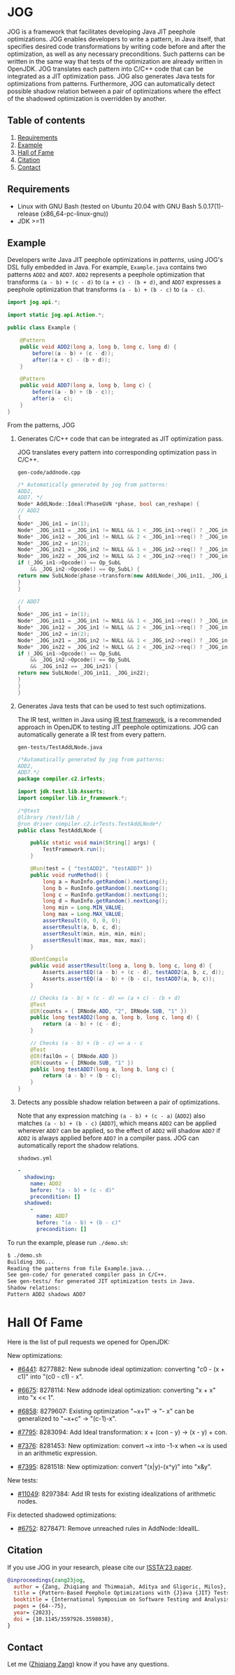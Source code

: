# JOG

JOG is a framework that facilitates developing Java JIT peephole
optimizations. JOG enables developers to write a pattern, in Java
itself, that specifies desired code transformations by writing code
before and after the optimization, as well as any necessary
preconditions. Such patterns can be written in the same way that tests
of the optimization are already written in OpenJDK. JOG translates
each pattern into C/C++ code that can be integrated as a JIT
optimization pass. JOG also generates Java tests for optimizations
from patterns. Furthermore, JOG can automatically detect possible
shadow relation between a pair of optimizations where the effect of
the shadowed optimization is overridden by another.

## Table of contents

1. [Requirements](#Requirements)
2. [Example](#Example)
3. [Hall of Fame](#Hall-of-Fame)
4. [Citation](#Citation)
5. [Contact](#Contact)

## Requirements

- Linux with GNU Bash (tested on Ubuntu 20.04 with GNU Bash 5.0.17(1)-release (x86_64-pc-linux-gnu))
- JDK >=11

## Example

Developers write Java JIT peephole optimizations in _patterns_, using
JOG's DSL fully embedded in Java. For example, `Example.java` contains
two patterns `ADD2` and `ADD7`. `ADD2` represents a peephole
optimization that transforms `(a - b) + (c - d)` to `(a + c) - (b +
d)`, and `ADD7` expresses a peephole optimization that transforms
`(a - b) + (b - c)` to `(a - c)`.

```java
import jog.api.*;

import static jog.api.Action.*;

public class Example {

    @Pattern
    public void ADD2(long a, long b, long c, long d) {
        before((a - b) + (c - d));
        after((a + c) - (b + d));
    }

    @Pattern
    public void ADD7(long a, long b, long c) {
        before((a - b) + (b - c));
        after(a - c);
    }
}
```

From the patterns, JOG

1. Generates C/C++ code that can be integrated as JIT optimization
   pass.

   JOG translates every pattern into corresponding optimization pass
   in C/C++.

   `gen-code/addnode.cpp`
   ```cpp
   /* Automatically generated by jog from patterns: 
   ADD2,
   ADD7. */
   Node* AddLNode::Ideal(PhaseGVN *phase, bool can_reshape) {
   // ADD2
   {
   Node* _JOG_in1 = in(1);
   Node* _JOG_in11 = _JOG_in1 != NULL && 1 < _JOG_in1->req() ? _JOG_in1->in(1) : NULL;
   Node* _JOG_in12 = _JOG_in1 != NULL && 2 < _JOG_in1->req() ? _JOG_in1->in(2) : NULL;
   Node* _JOG_in2 = in(2);
   Node* _JOG_in21 = _JOG_in2 != NULL && 1 < _JOG_in2->req() ? _JOG_in2->in(1) : NULL;
   Node* _JOG_in22 = _JOG_in2 != NULL && 2 < _JOG_in2->req() ? _JOG_in2->in(2) : NULL;
   if (_JOG_in1->Opcode() == Op_SubL
       && _JOG_in2->Opcode() == Op_SubL) {
   return new SubLNode(phase->transform(new AddLNode(_JOG_in11, _JOG_in21)), phase->transform(new AddLNode(_JOG_in12, _JOG_in22)));
   }
   }
   
   // ADD7
   {
   Node* _JOG_in1 = in(1);
   Node* _JOG_in11 = _JOG_in1 != NULL && 1 < _JOG_in1->req() ? _JOG_in1->in(1) : NULL;
   Node* _JOG_in12 = _JOG_in1 != NULL && 2 < _JOG_in1->req() ? _JOG_in1->in(2) : NULL;
   Node* _JOG_in2 = in(2);
   Node* _JOG_in21 = _JOG_in2 != NULL && 1 < _JOG_in2->req() ? _JOG_in2->in(1) : NULL;
   Node* _JOG_in22 = _JOG_in2 != NULL && 2 < _JOG_in2->req() ? _JOG_in2->in(2) : NULL;
   if (_JOG_in1->Opcode() == Op_SubL
       && _JOG_in2->Opcode() == Op_SubL
       && _JOG_in12 == _JOG_in21) {
   return new SubLNode(_JOG_in11, _JOG_in22);
   }
   }
   }
   ```

2. Generates Java tests that can be used to test such optimizations.

   The IR test, written in Java using
   [IR test framework](https://github.com/openjdk/jdk/tree/master/test/hotspot/jtreg/compiler/lib/ir_framework),
   is a recommended approach in OpenJDK to testing JIT peephole
   optimizations. JOG can automatically generate a IR test from every
   pattern.

   `gen-tests/TestAddLNode.java`
   ```java
   /*Automatically generated by jog from patterns: 
   ADD2,
   ADD7.*/
   package compiler.c2.irTests;
   
   import jdk.test.lib.Asserts;
   import compiler.lib.ir_framework.*;
   
   /*@test
   @library /test/lib /
   @run driver compiler.c2.irTests.TestAddLNode*/
   public class TestAddLNode {
   
       public static void main(String[] args) {
           TestFramework.run();
       }
   
       @Run(test = { "testADD2", "testADD7" })
       public void runMethod() {
           long a = RunInfo.getRandom().nextLong();
           long b = RunInfo.getRandom().nextLong();
           long c = RunInfo.getRandom().nextLong();
           long d = RunInfo.getRandom().nextLong();
           long min = Long.MIN_VALUE;
           long max = Long.MAX_VALUE;
           assertResult(0, 0, 0, 0);
           assertResult(a, b, c, d);
           assertResult(min, min, min, min);
           assertResult(max, max, max, max);
       }
   
       @DontCompile
       public void assertResult(long a, long b, long c, long d) {
           Asserts.assertEQ((a - b) + (c - d), testADD2(a, b, c, d));
           Asserts.assertEQ((a - b) + (b - c), testADD7(a, b, c));
       }
   
       // Checks (a - b) + (c - d) => (a + c) - (b + d)
       @Test
       @IR(counts = { IRNode.ADD, "2", IRNode.SUB, "1" })
       public long testADD2(long a, long b, long c, long d) {
           return (a - b) + (c - d);
       }
   
       // Checks (a - b) + (b - c) => a - c
       @Test
       @IR(failOn = { IRNode.ADD })
       @IR(counts = { IRNode.SUB, "1" })
       public long testADD7(long a, long b, long c) {
           return (a - b) + (b - c);
       }
   }
   ```

3. Detects any possible shadow relation between a pair of
   optimizations.

   Note that any expression matching `(a - b) + (c - a)` (`ADD2`) also
   matches `(a - b) + (b - c)` (`ADD7`), which means `ADD2` can be
   applied wherever `ADD7` can be applied, so the effect of `ADD2`
   will shadow `ADD7` if `ADD2` is always applied before `ADD7` in a
   compiler pass. JOG can automatically report the shadow relations.

   `shadows.yml`
   ```yaml
   -
     shadowing:
       name: ADD2
       before: "(a - b) + (c - d)"
       precondition: []
     shadowed:
       -
         name: ADD7
         before: "(a - b) + (b - c)"
         precondition: []
   ```

To run the example, please run `./demo.sh`:
```bash
$ ./demo.sh
Building JOG...
Reading the patterns from file Example.java...
See gen-code/ for generated compiler pass in C/C++.
See gen-tests/ for generated JIT optimization tests in Java.
Shadow relations:
Pattern ADD2 shadows ADD7
```

# Hall Of Fame

Here is the list of pull requests we opened for OpenJDK:

New optimizations:

- [#6441](https://github.com/openjdk/jdk/pull/6441):
  8277882: New subnode ideal optimization: converting "c0 - (x + c1)"
  into "(c0 - c1) - x".

- [#6675](https://github.com/openjdk/jdk/pull/6675):
  8278114: New addnode ideal optimization: converting "x + x" into "x
  << 1".

- [#6858](https://github.com/openjdk/jdk/pull/6858):
  8279607: Existing optimization "~x+1" -> "- x" can be generalized to
  "~x+c" -> "(c-1)-x".

- [#7795](https://github.com/openjdk/jdk/pull/7795):
  8283094: Add Ideal transformation: x + (con - y) -> (x - y) + con.

- [#7376](https://github.com/openjdk/jdk/pull/7376):
  8281453: New optimization: convert ~x into -1-x when ~x is used in
  an arithmetic expression.

- [#7395](https://github.com/openjdk/jdk/pull/7395):
  8281518: New optimization: convert "(x|y)-(x^y)" into "x&y".

New tests:

- [#11049](https://github.com/openjdk/jdk/pull/11049):
  8297384: Add IR tests for existing idealizations of arithmetic
  nodes.

Fix detected shadowed optimizations:

- [#6752](https://github.com/openjdk/jdk/pull/6752):
  8278471: Remove unreached rules in AddNode::IdealIL.

## Citation

If you use JOG in your research, please cite our [ISSTA'23
paper](https://cptgit.github.io/dl/papers/zang23jog.pdf).

```bibtex
@inproceedings{zang23jog,
  author = {Zang, Zhiqiang and Thimmaiah, Aditya and Gligoric, Milos},
  title = {Pattern-Based Peephole Optimizations with {J}ava {JIT} Tests},
  booktitle = {International Symposium on Software Testing and Analysis},
  pages = {64--75},
  year= {2023},
  doi = {10.1145/3597926.3598038},
}
```

## Contact

Let me ([Zhiqiang Zang](https://github.com/CptGit)) know if you have
any questions.
